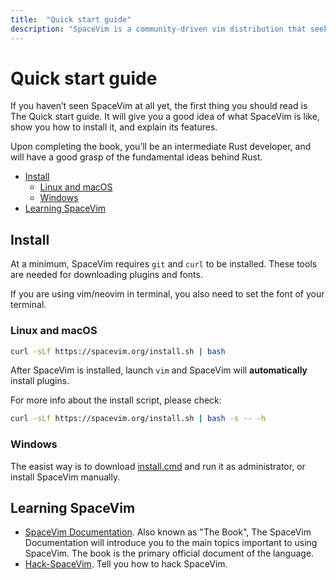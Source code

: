 ```yaml
---
title:  "Quick start guide"
description: "SpaceVim is a community-driven vim distribution that seeks to provide layer feature."
---
```



# Quick start guide

If you haven’t seen SpaceVim at all yet, the first thing you should read is The Quick start guide.
It will give you a good idea of what SpaceVim is like,
show you how to install it, and explain its features.

Upon completing the book, you’ll be an intermediate Rust developer, and will have a good grasp of the fundamental ideas behind Rust.

<!-- vim-markdown-toc GFM -->

- [Install](#install)
  - [Linux and macOS](#linux-and-macos)
  - [Windows](#windows)
- [Learning SpaceVim](#learning-spacevim)

<!-- vim-markdown-toc -->

## Install

At a minimum, SpaceVim requires `git` and `curl` to be installed. These tools
are needed for downloading plugins and fonts.

If you are using vim/neovim in terminal, you also need to set the font of your terminal.

### Linux and macOS

```bash
curl -sLf https://spacevim.org/install.sh | bash
```

After SpaceVim is installed, launch `vim` and SpaceVim will **automatically** install plugins.

For more info about the install script, please check:

```bash
curl -sLf https://spacevim.org/install.sh | bash -s -- -h
```

### Windows

The easist way is to download [install.cmd](https://spacevim.org/install.cmd) and run it as administrator, or install SpaceVim manually.


## Learning SpaceVim

- [SpaceVim Documentation](../documentation). Also known as "The Book", The SpaceVim Documentation will introduce
you to the main topics important to using SpaceVim. The book is the primary official document of the language.
- [Hack-SpaceVim](https://github.com/Gabirel/Hack-SpaceVim). Tell you how to hack SpaceVim.
